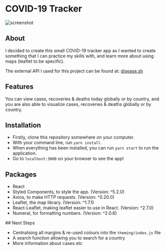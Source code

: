 # COVID-19 Tracker

![screenshot](https://i.imgur.com/JDwRPSQ.png)

## About

I decided to create this small COVID-19 tracker app as I wanted to create something that I can practice my skills with, and learn more about using maps (leaflet to be specific).

The external API I used for this project can be found at: [disease.sh](https://disease.sh/)

## Features

You can view cases, recoveries & deaths today globally or by country, and you are also able to visualize cases, recoveries & deaths globally or by country. 

##  Installation

- Firstly, clone this repository somewhere on your computer.
- With your command line, run `yarn install`.
- When everything has been installed, you can run `yarn start` to run the application.
- Go to `localhost:3000` on your browser to see the app!

## Packages

- React
- Styled Components, to style the app. (Version: ^5.2.0)
- Axios, to make HTTP requests. (Version: ^0.20.0)
- Leaflet, the map library. (Version: ^1.7.1)
- React-Leaflet, making leaflet easier to use in React. (Version: ^2.7.0)
- Numeral, for formatting numbers. (Version: ^2.0.6)

## Next Steps

- Centralising all margins & re-used colours into the `theming/index.js` file
- A search function allowing you to search for a country
- More information about cases etc